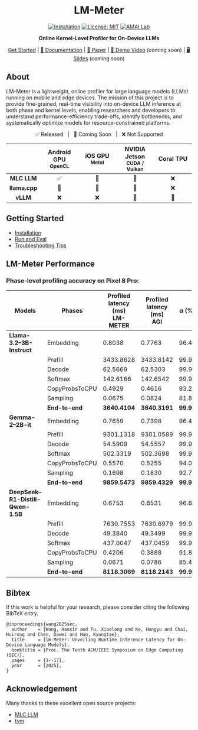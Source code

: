<div align="center">

# LM-Meter  
[![Installation](https://img.shields.io/badge/docs-latest-green)](https://github.com/amai-gsu/lm-Meter-Private-Experiment/tree/main/docs)
[![License: MIT](https://img.shields.io/badge/License-MIT-yellow.svg)](./LICENSE)
[![AMAI Lab](https://img.shields.io/badge/AMAI%20Lab-GSU-blue)](https://www.amai-gsu.us/)

**Online Kernel-Level Profiler for On-Device LLMs**

[Get Started](docs/install.md) | [📘 Documentation](docs/) | [📑 Paper](https://www.amai-gsu.us/wp-content/uploads/2025/lm-meter.pdf) | [🎥 Demo Video](#) (coming soon) | [🖥️ Slides](#) (coming soon)

</div>

## About
LM-Meter is a lightweight, online profiler for large language models (LLMs) running on mobile and edge devices. The mission of this project is to provide fine-grained, real-time visibility into on-device LLM inference at both phase and kernel levels, enabling researchers and developers to understand performance-efficiency trade-offs, identify bottlenecks, and systematically optimize models for resource-constrained platforms.

<div align="center">
<p align="center">
  ✅ Released &nbsp;&nbsp;|&nbsp;&nbsp; 🚧 Coming Soon &nbsp;&nbsp;|&nbsp;&nbsp; ❌ Not Supported
</p>
<table style="width:100%; text-align:center;">
  <thead>
    <tr>
      <th style="width:15%"></th>
      <th style="width:20%">Android GPU<br/><sub>OpenCL</sub></th>
      <th style="width:20%">iOS GPU<br/><sub>Metal</sub></th>
      <th style="width:20%">NVIDIA Jetson<br/><sub>CUDA / Vulkan</sub></th>
      <th style="width:20%">Coral TPU<br/></th>
    </tr>
  </thead>
  <tbody>
    <tr>
      <td><b>MLC LLM</b></td>
      <td align="center">✅</td>
      <td align="center">🚧</td>
      <td align="center">🚧</td>
      <td align="center">❌</td>
    </tr>
    <tr>
      <td><b>llama.cpp</b></td>
      <td align="center">🚧</td>
      <td align="center">🚧</td>
      <td align="center">🚧</td>
      <td align="center">❌</td>
    </tr>
    <tr>
      <td><b>vLLM</b></td>
      <td align="center">❌</td>
      <td align="center">❌</td>
      <td align="center">🚧</td>
      <td align="center">🚧</td>
    </tr>
  </tbody>
</table>
</div>

## Getting Started
- [Installation](docs/install.md) 
- [Run and Eval](docs/eval.md)
- [Troubleshooting Tips](docs/common-errors.md)

## LM-Meter Performance

### Phase-level profiling accuracy on Pixel 8 Pro:

| **Models** | **Phases** | **Profiled latency (ms)**<br>LM-METER | **Profiled latency (ms)**<br>AGI | **α (%)** | **ε★ (μs/ms)** |
|-------------|------------|----------------------------------|----------------------------------|-------------|----------------|
| **Llama-3.2–3B-Instruct** | Embedding | 0.8038 | 0.7763 | 96.46 | 35.412 |
|  | Prefill | 3433.8628 | 3433.8142 | 99.99 | 0.014 |
|  | Decode | 62.5669 | 62.5303 | 99.94 | 0.585 |
|  | Softmax | 142.6166 | 142.6542 | 99.97 | 0.264 |
|  | CopyProbsToCPU | 0.4929 | 0.4616 | 93.22 | 67.718 |
|  | Sampling | 0.0675 | 0.0824 | 81.86 | 181.439 |
|  | **End-to-end** | **3640.4104** | **3640.3191** | **99.99** | **0.025** |
| **Gemma-2–2B-it** | Embedding | 0.7659 | 0.7398 | 96.48 | 35.226 |
|  | Prefill | 9301.1318 | 9301.0589 | 99.99 | 0.008 |
|  | Decode | 54.5909 | 54.5557 | 99.94 | 0.646 |
|  | Softmax | 502.3319 | 502.3698 | 99.99 | 0.076 |
|  | CopyProbsToCPU | 0.5570 | 0.5255 | 94.02 | 59.829 |
|  | Sampling | 0.1698 | 0.1830 | 92.76 | 72.365 |
|  | **End-to-end** | **9859.5473** | **9859.4329** | **99.99** | **0.012** |
| **DeepSeek–R1-Distill-Qwen-1.5B** | Embedding | 0.6753 | 0.6531 | 96.60 | 33.975 |
|  | Prefill | 7630.7553 | 7630.6979 | 99.99 | 0.008 |
|  | Decode | 49.3840 | 49.3499 | 99.93 | 0.690 |
|  | Softmax | 437.0047 | 437.0459 | 99.99 | 0.094 |
|  | CopyProbsToCPU | 0.4206 | 0.3888 | 91.84 | 81.565 |
|  | Sampling | 0.0671 | 0.0786 | 85.41 | 145.949 |
|  | **End-to-end** | **8118.3069** | **8118.2143** | **99.99** | **0.011** |


## Bibtex
If this work is helpful for your research, please consider citing the following BibTeX entry.

```
@inproceedings{wang2025sec,
  author    = {Wang, Haoxin and Tu, Xiaolong and Ke, Hongyu and Chai, Huirong and Chen, Dawei and Han, Kyungtae},
  title     = {lm-Meter: Unveiling Runtime Inference Latency for On-Device Language Models},
  booktitle = {Proc. The Tenth ACM/IEEE Symposium on Edge Computing (SEC)},
  pages     = {1--17},
  year      = {2025},
}
```

## Acknowledgement

Many thanks to these excellent open source projects:
- [MLC LLM](https://llm.mlc.ai/) 
- [tvm](https://github.com/apache/tvm)